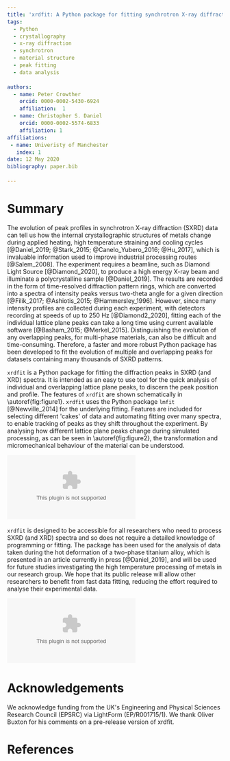 ```yaml
---
title: 'xrdfit: A Python package for fitting synchrotron X-ray diffraction spectra'
tags:
  - Python
  - crystallography
  - x-ray diffraction
  - synchrotron
  - material structure
  - peak fitting
  - data analysis

authors:
  - name: Peter Crowther
    orcid: 0000-0002-5430-6924
    affiliation:  1
  - name: Christopher S. Daniel
    orcid: 0000-0002-5574-6833
    affiliation: 1
affiliations:
 - name: Univeristy of Manchester
   index: 1
date: 12 May 2020
bibliography: paper.bib

---
```


# Summary

The evolution of peak profiles in synchrotron X-ray diffraction (SXRD) data can tell us how the internal crystallographic structures of metals change during applied heating, high temperature straining and cooling cycles [@Daniel_2019; @Stark_2015; @Canelo_Yubero_2016; @Hu_2017], which is invaluable information used to improve industrial processing routes [@Salem_2008]. The experiment requires a beamline, such as Diamond Light Source [@Diamond_2020], to produce a high energy X-ray beam and illuminate a polycrystalline sample [@Daniel_2019]. The results are recorded in the form of time-resolved diffraction pattern rings, which are converted into a spectra of intensity peaks versus two-theta angle for a given direction [@Filik_2017; @Ashiotis_2015; @Hammersley_1996]. However, since many intensity profiles are collected during each experiment, with detectors recording at speeds of up to 250 Hz [@Diamond2_2020], fitting each of the individual lattice plane peaks can take a long time using current available software [@Basham_2015; @Merkel_2015]. Distinguishing the evolution of any overlapping peaks, for multi-phase materials, can also be difficult and time-consuming. Therefore, a faster and more robust Python package has been developed to fit the evolution of multiple and overlapping peaks for datasets containing many thousands of SXRD patterns.

``xrdfit`` is a Python package for fitting the diffraction peaks in SXRD (and XRD) spectra. It is intended as an easy to use tool for the quick analysis of individual and overlapping lattice plane peaks, to discern the peak position and profile. The features of  ``xrdfit`` are shown schematically in \autoref{fig:figure1}. ``xrdfit`` uses the Python package ``lmfit`` [@Newville_2014] for the underlying fitting. Features are included for selecting different 'cakes' of data and automating fitting over many spectra, to enable tracking of peaks as they shift throughout the experiment. By analysing how different lattice plane peaks change during simulated processing, as can be seen in \autoref{fig:figure2}, the transformation and micromechanical behaviour of the material can be understood.

![A schematic representing the features of xrdfit and the analysis of a synchrotron X-ray diffraction (SXRD) pattern, showing: (a) a polar plot of the caked intensity data; (b) an option for selecting different cakes and merging caked datasets; (c) adjustable peak bounds (grey) and adjustable maxima and maxima bounds (red and green) for constraining the peak fit; (d) an example fit of multiple and overlapping peaks.\label{fig:figure1}](figure1.eps)

``xrdfit`` is designed to be accessible for all researchers who need to process SXRD (and XRD) spectra and so does not require a detailed knowledge of programming or fitting. The package has been used for the analysis of data taken during the hot deformation of a two-phase titanium alloy, which is presented in an article currently in press [@Daniel_2019], and will be used for future studies investigating the high temperature processing of metals in our research group. We hope that its public release will allow other researchers to benefit from fast data fitting, reducing the effort required to analyse their experimental data.

![An example analysis of a two-phase titanium (Ti-6Al-4V) alloy during high temperature and high strain rate deformation, showing characteristic shifts of the \alpha (0002) peak centre. The shifts of the peak can be used to calculate elastic lattice straining in the hexagonal close-packed (hcp) lattice, as well as measure the thermal contraction on cooling.\label{fig:figure2}](figure2.eps)

# Acknowledgements

We acknowledge funding from the UK's Engineering and Physical Sciences Research Council (EPSRC) via LightForm (EP/R001715/1). We thank Oliver Buxton for his comments on a pre-release version of xrdfit.

# References